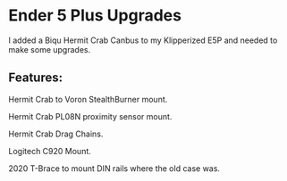 # Ender 5 Plus Upgrades

I added a Biqu Hermit Crab Canbus to my Klipperized E5P and needed to make some upgrades. 


## Features:
Hermit Crab to Voron StealthBurner mount.

Hermit Crab PL08N proximity sensor mount.

Hermit Crab Drag Chains. 

Logitech C920 Mount.

2020 T-Brace to mount DIN rails where the old case was.

